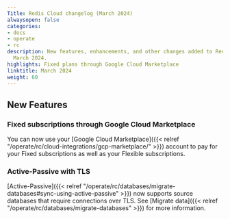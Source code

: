 ```yaml
---
Title: Redis Cloud changelog (March 2024)
alwaysopen: false
categories:
- docs
- operate
- rc
description: New features, enhancements, and other changes added to Redis Cloud during
  March 2024.
highlights: Fixed plans through Google Cloud Marketplace
linktitle: March 2024
weight: 60
---
```


## New Features

### Fixed subscriptions through Google Cloud Marketplace

You can now use your [Google Cloud Marketplace]({{< relref "/operate/rc/cloud-integrations/gcp-marketplace/" >}}) account to pay for your Fixed subscriptions as well as your Flexible subscriptions. 

### Active-Passive with TLS

[Active-Passive]({{< relref "/operate/rc/databases/migrate-databases#sync-using-active-passive" >}}) now supports source databases that require connections over TLS. See [Migrate data]({{< relref "/operate/rc/databases/migrate-databases" >}}) for more information.